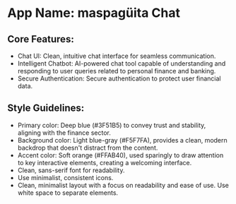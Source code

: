 # **App Name**: maspagüita Chat

## Core Features:

- Chat UI: Clean, intuitive chat interface for seamless communication.
- Intelligent Chatbot: AI-powered chat tool capable of understanding and responding to user queries related to personal finance and banking.
- Secure Authentication: Secure authentication to protect user financial data.

## Style Guidelines:

- Primary color: Deep blue (#3F51B5) to convey trust and stability, aligning with the finance sector.
- Background color: Light blue-gray (#F5F7FA), provides a clean, modern backdrop that doesn't distract from the content.
- Accent color: Soft orange (#FFAB40), used sparingly to draw attention to key interactive elements, creating a welcoming interface.
- Clean, sans-serif font for readability.
- Use minimalist, consistent icons.
- Clean, minimalist layout with a focus on readability and ease of use. Use white space to separate elements.